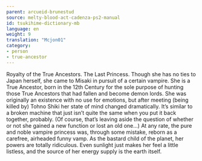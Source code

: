 ```yaml
---
parent: arcueid-brunestud
source: melty-blood-act-cadenza-ps2-manual
id: tsukihime-dictionary-mb
language: en
weight: 9
translation: "Mcjon01"
category:
- person
- true-ancestor
---
```


Royalty of the True Ancestors. The Last Princess.
Though she has no ties to Japan herself, she came to Misaki in pursuit of a certain vampire.
She is a True Ancestor, born in the 12th Century for the sole purpose of hunting those True Ancestors that had fallen and become demon lords. She was originally an existence with no use for emotions, but after meeting (being killed by) Tohno Shiki her state of mind changed dramatically. It’s similar to a broken machine that just isn’t quite the same when you put it back together, probably. (Of course, that’s leaving aside the question of whether or not she gained a new function or lost an old one…)
At any rate, the pure and noble vampire princess was, through some mistake, reborn as a carefree, airheaded funny vamp.
As the bastard child of the planet, her powers are totally ridiculous. Even sunlight just makes her feel a little listless, and the source of her energy supply is the earth itself.

